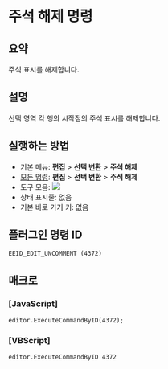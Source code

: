 # 주석 해제 명령

## 요약

주석 표시를 해제합니다.

## 설명

선택 영역 각 행의 시작점의 주석 표시를 해제합니다.

## 실행하는 방법

- 기본 메뉴: **편집** \> **선택 변환** \> **주석 해제**
- [모든 명령](../tools/all_commands): **편집** \> **선택 변환** \> **주석 해제**
- 도구 모음: ![](../../images/edituncomment..png)
- 상태 표시줄: 없음
- 기본 바로 가기 키: 없음

## 플러그인 명령 ID

```
EEID_EDIT_UNCOMMENT (4372)
```

## 매크로

### \[JavaScript\]

```
editor.ExecuteCommandByID(4372);
```

### \[VBScript\]

```
editor.ExecuteCommandByID 4372
```

